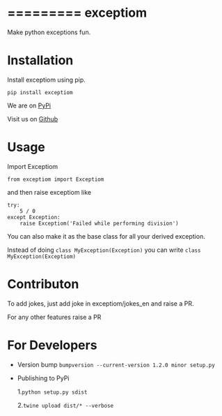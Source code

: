 =========
exceptiom
=========

Make python exceptions fun.

Installation
============

Install exceptiom using pip.

`pip install exceptiom`

We are on [PyPi](https://pypi.org/project/exceptiom/)

Visit us on [Github](https://github.com/aqua-regia/exceptioms)

Usage
=====
Import Exceptiom

`from exceptiom import Exceptiom`

and then raise exceptiom like

```
try:
    5 / 0
except Exception:
    raise Exceptiom('Failed while performing division')
```

You can also make it as the base class for all your derived exception.

Instead of doing `class MyException(Exception)` you can write `class MyException(Exceptiom)` 

Contributon
===========

To add jokes, just add joke in exceptiom/jokes_en and raise a PR.

For any other features raise a PR


For Developers
==============

* Version bump
    ```bumpversion --current-version 1.2.0 minor setup.py```
    
* Publishing to PyPi
    
    1.`python setup.py sdist`
    
    2.`twine upload dist/* --verbose`


